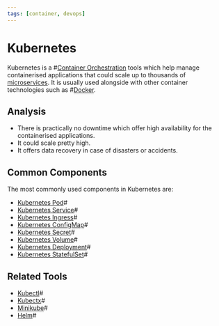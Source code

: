 ```yaml
---
tags: [container, devops]
---
```


# Kubernetes
 
Kubernetes is a #[Container Orchestration](202203291434.md) tools which help
manage containerised applications that could scale up to thousands of
[microservices](https://en.wikipedia.org/wiki/Microservices). It is usually used
alongside with other container technologies such as
#[Docker](202110201636.md).

## Analysis

- There is practically no downtime which offer high availability for the
  containerised applications.
- It could scale pretty high.
- It offers data recovery in case of disasters or accidents.

## Common Components

The most commonly used components in Kubernetes are:
- [Kubernetes Pod](202201311630.md)#
- [Kubernetes Service](202201311634.md)#
- [Kubernetes Ingress](202201311641.md)#
- [Kubernetes ConfigMap](202201311643.md)#
- [Kubernetes Secret](202201311645.md)#
- [Kubernetes Volume](202201311647.md)#
- [Kubernetes Deployment](202201311650.md)#
- [Kubernetes StatefulSet](202201311654.md)#

## Related Tools

- [Kubectl](202202032027.md)#
- [Kubectx](202202111453.md)#
- [Minikube](202202032024.md)#
- [Helm](202202151825.md)#
